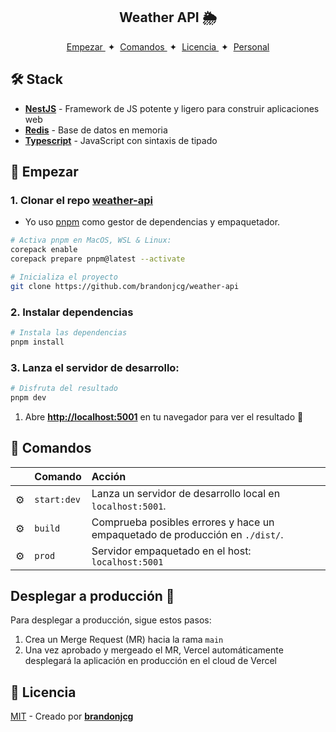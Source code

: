 <div align="center">
  <h2>
      Weather API 🌦️
</h2>
</div>

<div align="center">
    <a href="#🚀-empezar">
        Empezar
    </a>
    <span>&nbsp;✦&nbsp;</span>
    <a href="#🧞-comandos">
        Comandos
    </a>
    <span>&nbsp;✦&nbsp;</span>
    <a href="#🔑-licencia">
        Licencia
    </a>
    <span>&nbsp;✦&nbsp;</span>
    <a href="https://github.com/brandonjcg">
        Personal
    </a>
   
</div>

<p></p>

## 🛠️ Stack

- [**NestJS**](https://nestjs.com/) - Framework de JS potente y ligero para construir aplicaciones web
- [**Redis**](https://reactjs.org/) - Base de datos en memoria
- [**Typescript**](https://www.typescriptlang.org/) - JavaScript con sintaxis de tipado

## 🚀 Empezar

### 1. Clonar el repo [weather-api](https://github.com/brandonjcg/weather-api)

- Yo uso [pnpm](https://pnpm.io/installation) como gestor de dependencias y empaquetador.

```bash
# Activa pnpm en MacOS, WSL & Linux:
corepack enable
corepack prepare pnpm@latest --activate

# Inicializa el proyecto
git clone https://github.com/brandonjcg/weather-api
```

### 2. Instalar dependencias

```bash
# Instala las dependencias
pnpm install
```

### 3. Lanza el servidor de desarrollo:

```bash
# Disfruta del resultado
pnpm dev
```

1. Abre [**http://localhost:5001**](http://localhost:5001/) en tu navegador para ver el resultado 🚀

## 🧞 Comandos

|     | Comando     | Acción                                                                       |
| :-- | :---------- | :--------------------------------------------------------------------------- |
| ⚙️  | `start:dev` | Lanza un servidor de desarrollo local en `localhost:5001`.                   |
| ⚙️  | `build`     | Comprueba posibles errores y hace un empaquetado de producción en `./dist/`. |
| ⚙️  | `prod`      | Servidor empaquetado en el host: `localhost:5001`                            |

## Desplegar a producción 🚀

Para desplegar a producción, sigue estos pasos:

1. Crea un Merge Request (MR) hacia la rama `main`
2. Una vez aprobado y mergeado el MR, Vercel automáticamente desplegará la aplicación en producción en el cloud de Vercel

## 🔑 Licencia

[MIT](LICENSE.txt) - Creado por [**brandonjcg**](https://github.com/brandonjcg)
